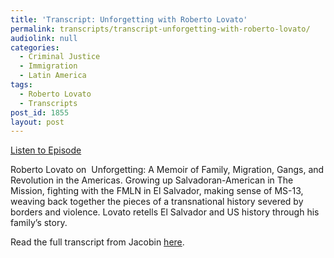 ```yaml
---
title: 'Transcript: Unforgetting with Roberto Lovato'
permalink: transcripts/transcript-unforgetting-with-roberto-lovato/
audiolink: null
categories:
  - Criminal Justice
  - Immigration
  - Latin America
tags:
  - Roberto Lovato
  - Transcripts
post_id: 1855
layout: post
---
```


[Listen to Episode](https://www.thedigradio.com/podcast/unforgetting-with-roberto-lovato/)

Roberto Lovato on 
Unforgetting: A Memoir of Family, Migration, Gangs, and Revolution in the Americas. Growing up Salvadoran-American in The Mission, fighting with the FMLN in El Salvador, making sense of MS-13, weaving back together the pieces of a transnational history severed by borders and violence. Lovato retells El Salvador and US history through his family’s story.

Read the full transcript from Jacobin
[here](https://jacobinmag.com/2020/09/roberto-lovato-unforgetting-el-salvador-migration).
